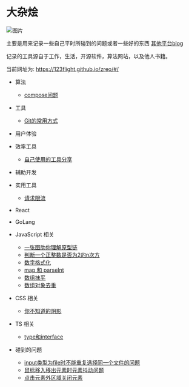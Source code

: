# 大杂烩

![图片](https://s3.bmp.ovh/imgs/2022/06/16/76796a98ca7af042.png)

主要是用来记录一些自己平时所碰到的问题或者一些好的东西 [其他平台blog](https://blog.nowcoder.net/happy315)

记录的工具源自于工作，生活，开源软件，算法网站，以及他人书籍。

当前网址为: https://123flight.github.io/zreo/#/

* 算法
    * [compose问题](https://123flight.github.io/zreo/#/algorithm/compose.md)

* 工具
    * [Git的常用方式](https://123flight.github.io/zreo/#/development-tools/git-tips.md)

* 用户体验

* 效率工具
    * [自己使用的工具分享](https://123flight.github.io/zreo/#/tools/efficiency-tools.md)

* 辅助开发

* 实用工具
    * [请求限流](https://123flight.github.io/zreo/#/util/query-limit)

* React

* GoLang

* JavaScript 相关
    * [一张图助你理解原型链](https://123flight.github.io/zreo/#/javascript/prototype)
    * [判断一个正整数是否为2的n次方](https://123flight.github.io/zreo/#/javascript/ispoweroftwo.md)
    * [数字格式化](https://123flight.github.io/zreo/#/javascript/number-format.md)
    * [map 和 parseInt](https://123flight.github.io/zreo/#/javascript/map-parseint.md)
    * [数组抹平](https://123flight.github.io/zreo/#/javascript/array-screed.md)
    * [数组对象去重](https://123flight.github.io/zreo/#/javascript/array-object-unique.md)

* CSS 相关
    * [你不知道的阴影](https://123flight.github.io/zreo/#/css/shadow.md)

* TS 相关
    * [type和interface](https://123flight.github.io/zreo/#/ts/type-interface.md)

* 碰到的问题
    * [input类型为file时不能重复选择同一个文件的问题](https://123flight.github.io/zreo/#/project-question/input-typeof-file.md)
    * [鼠标移入移出元素时元素抖动问题](https://123flight.github.io/zreo/#/project-question/mouse-over-out.md)
    * [点击元素外区域关闭元素](https://123flight.github.io/zreo/#/project-question/click-out-of-area-close.md)
